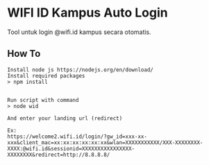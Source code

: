 # WIFI ID Kampus Auto Login
Tool untuk login @wifi.id kampus secara otomatis.

## How To

```
Install node js https://nodejs.org/en/download/
Install required packages
> npm install


Run script with command
> node wid

And enter your landing url (redirect)

Ex: 
https://welcome2.wifi.id/login/?gw_id=xxx-xx-xxx&client_mac=xx:xx:xx:xx:xx:xx&wlan=XXXXXXXXXXX/XXX-XXXXXXXX-XXXX:@wifi.id&sessionid=XXXXXXXXXXXXXXXX-XXXXXXXX&redirect=http://8.8.8.8/

```

